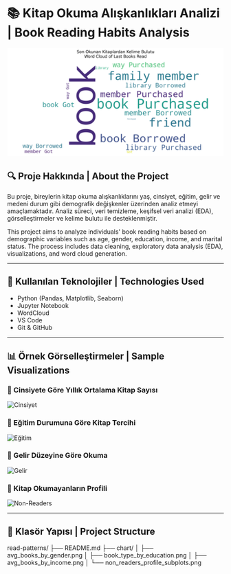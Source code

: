 # 📚 Kitap Okuma Alışkanlıkları Analizi | Book Reading Habits Analysis

![Header](chart/last_books_wordcloud.png)

## 🔍 Proje Hakkında | About the Project

Bu proje, bireylerin kitap okuma alışkanlıklarını yaş, cinsiyet, eğitim, gelir ve medeni durum gibi demografik değişkenler üzerinden analiz etmeyi amaçlamaktadır. Analiz süreci, veri temizleme, keşifsel veri analizi (EDA), görselleştirmeler ve kelime bulutu ile desteklenmiştir.

This project aims to analyze individuals' book reading habits based on demographic variables such as age, gender, education, income, and marital status. The process includes data cleaning, exploratory data analysis (EDA), visualizations, and word cloud generation.

---

## 🧰 Kullanılan Teknolojiler | Technologies Used

- Python (Pandas, Matplotlib, Seaborn)
- Jupyter Notebook
- WordCloud
- VS Code
- Git & GitHub

---

## 📊 Örnek Görselleştirmeler | Sample Visualizations

### 📌 Cinsiyete Göre Yıllık Ortalama Kitap Sayısı  
![Cinsiyet](chart/avg_books_by_gender.png)

### 📌 Eğitim Durumuna Göre Kitap Tercihi  
![Eğitim](chart/book_type_by_education.png)

### 📌 Gelir Düzeyine Göre Okuma  
![Gelir](chart/avg_books_by_income.png)

### 📌 Kitap Okumayanların Profili  
![Non-Readers](chart/non_readers_profile_subplots.png)

---

## 📁 Klasör Yapısı | Project Structure

read-patterns/
├── README.md
├── chart/
│   ├── avg_books_by_gender.png
│   ├── book_type_by_education.png
│   ├── avg_books_by_income.png
│   └── non_readers_profile_subplots.png
